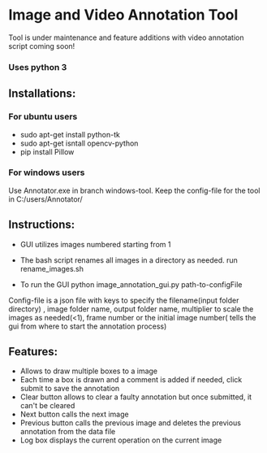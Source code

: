 # Image and Video Annotation Tool #

Tool is under maintenance and feature additions with video annotation script coming soon!

### Uses python 3 ###
## Installations: ##
### For ubuntu users ###
* sudo apt-get install python-tk
* sudo apt-get isntall opencv-python
* pip install Pillow

### For windows users ###
Use Annotator.exe in branch windows-tool. Keep the config-file for the tool in C:/users/Annotator/

## Instructions: ##

* GUI utilizes images numbered starting from 1

* The bash script renames all images in a directory as needed.
	run rename_images.sh

* To run the GUI
	python image_annotation_gui.py path-to-configFile

Config-file is a json file with keys to specify the filename(input folder directory) , image folder name, output folder name, multiplier to scale the images as needed(<1), frame number or the initial image number( tells the gui from where to start the annotation process)

## Features: ##

* Allows to draw multiple boxes to a image
* Each time a box is drawn and a comment is added if needed, click submit to save the annotation
* Clear button allows to clear a faulty annotation but once submitted, it can't be cleared
* Next button calls the next image
* Previous button calls the previous image and deletes the previous annotation from the data file
* Log box displays the current operation on the current image


